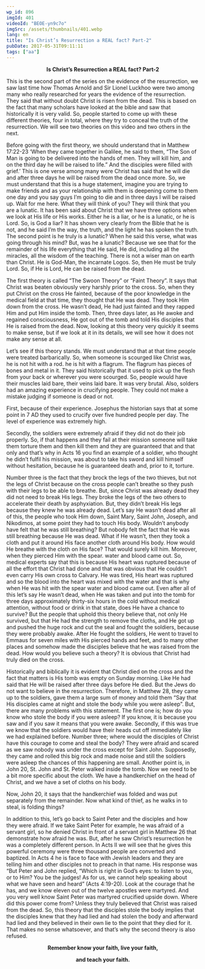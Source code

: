 ```yaml
---
wp_id: 896
imgId: 401
videoId: "BEOE-yn9c7o"
imgSrc: /assets/thumbnails/401.webp
lang: en
title: "Is Christ’s Resurrection a REAL fact? Part-2"
pubDate: 2017-05-31T09:11:11
tags: ["aa"]
---
```


<!-- page: 6 -->

<p style="text-align: center;"><strong>Is Christ’s Resurrection a REAL fact? Part-2</strong></p>
<p>This is the second part of the series on the evidence of the resurrection, we saw last time how Thomas Arnold and Sir Lionel Luckhoo were two among many who really researched for years the evidence of the resurrection. They said that without doubt Christ is risen from the dead. This is based on the fact that many scholars have looked at the bible and saw that historically it is very valid. So, people started to come up with these different theories, four in total, where they try to conceal the truth of the resurrection. We will see two theories on this video and two others in the next.</p>
<p>Before going with the first theory, we should understand that in Matthew 17:22-23 ‘When they came together in Galilee, he said to them, “The Son of Man is going to be delivered into the hands of men. They will kill him, and on the third day he will be raised to life.” And the disciples were filled with grief.’ This is one verse among many were Christ has said that he will die and after three days he will be raised from the dead once more. So, we must understand that this is a huge statement, imagine you are trying to make friends and as your relationship with them is deepening come to them one day and you say guys I’m going to die and in three days I will be raised up. Wait for me here. What they will think of you? They will think that you are a lunatic. It has been said about Christ that we have three options when we look at His life or His works. Either he is a liar, or he is a lunatic, or he is Lord. So, is God a liar? It has shown very clearly from the Bible that he is not, and he said I’m the way, the truth, and the light he has spoken the truth. The second point is he truly is a lunatic? When he said this verse, what was going through his mind? But, was he a lunatic? Because we see that for the remainder of his life everything that He said, He did, including all the miracles, all the wisdom of the teaching. There is not a wiser man on earth than Christ. He is God-Man, the incarnate Logos. So, then He must be truly Lord. So, if He is Lord, He can be raised from the dead.</p>
<p>The first theory is called “The Swoon Theory” or “Faint Theory”. It says that Christ was beaten obviously very harshly prior to the cross. So, when they put Christ on the cross He fainted, because of the poor knowledge in the medical field at that time, they thought that He was dead. They took Him down from the cross. He wasn’t dead, He had just fainted and they rapped Him and put Him inside the tomb. Then, three days later, as He awoke and regained consciousness, He got out of the tomb and told His disciples that He is raised from the dead. Now, looking at this theory very quickly it seems to make sense, but if we look at it in its details, we will see how it does not make any sense at all.</p>
<p>Let’s see if this theory stands. We must understand that at that time people were treated barbarically. So, when someone is scourged like Christ was, he is not hit with a rod. he is hit with a flagrum. The flagrum has pieces of bones and metal in it. They said historically that it used to pick up the flesh from your back or wherever you were scourged. So, people would have their muscles laid bare, their veins laid bare. It was very brutal. Also, solders had an amazing experience in crucifying people. They could not make a mistake judging if someone is dead or not.</p>
<p>First, because of their experience. Josephus the historian says that at some point in 7 AD they used to crucify over five hundred people per day. The level of experience was extremely high.</p>
<p>Secondly, the soldiers were extremely afraid if they did not do their job properly. So, if that happens and they fail at their mission someone will take them torture them and then kill them and they are guaranteed that and that only and that’s why in Acts 16 you find an example of a soldier, who thought he didn’t fulfil his mission, was about to take his sword and kill himself without hesitation, because he is guaranteed death and, prior to it, torture.</p>
<p>Number three is the fact that they brock the legs of the two thieves, but not the legs of Christ because on the cross people can’t breathe so they push with their legs to be able to breathe. But, since Christ was already dead they did not need to break His legs. They broke the legs of the two others to accelerate their death by asphyxiation. But, they didn’t break His legs because they knew he was already dead. Let’s say He wasn’t dead after all of this, the people who took Him down, Saint Mary, Saint John, Joseph, and Nikodimos, at some point they had to touch His body. Wouldn’t anybody have felt that he was still breathing? But nobody felt the fact that He was still breathing because He was dead. What if He wasn’t, then they took a cloth and put it around His face another cloth around His body. How would He breathe with the cloth on His face? That would surely kill him. Moreover, when they pierced Him with the spear. water and blood came out. So, medical experts say that this is because His heart was ruptured because of all the effort that Christ had done and that was obvious that He couldn’t even carry His own cross to Calvary. He was tired, His heart was ruptured and so the blood into the heart was mixed with the water and that is why when He was hit with the spear water and blood came out. Even after all of this let’s say He wasn’t dead, when He was taken and put into the tomb for three days approximately thirty-six hours in the cold without medical attention, without food or drink in that state, does He have a chance to survive? But the people that uphold this theory believe that, not only He survived, but that He had the strength to remove the cloths, and He got up and pushed the huge rock and cut the seal and fought the soldiers, because they were probably awake. After He fought the soldiers, He went to travel to Emmaus for seven miles with His pierced hands and feet, and to many other places and somehow made the disciples believe that he was raised from the dead. How would you believe such a theory? It is obvious that Christ had truly died on the cross.</p>
<p>Historically and biblically it is evident that Christ died on the cross and the fact that matters is His tomb was empty on Sunday morning. Like He had said that He will be raised after three days before He died. But the Jews do not want to believe in the resurrection. Therefore, in Matthew 28, they came up to the soldiers, gave them a large sum of money and told them “Say that His disciples came at night and stole the body while you were asleep”. But, there are many problems with this statement. The first one is; how do you know who stole the body if you were asleep? If you know, it is because you saw and if you saw it means that you were awake. Secondly, if this was true we know that the soldiers would have their heads cut off immediately like we had explained before. Number three; where would the disciples of Christ have this courage to come and steal the body? They were afraid and scared as we saw nobody was under the cross except for Saint John. Supposedly, they came and rolled this big rock and made noise and still the soldiers were asleep the chances of this happening are small. Another point is, in John 20, St. John and St. Peter walked inside the tomb. Now we need to be a bit more specific about the cloth. We have a handkerchief on the head of Christ, and we have a set of cloths on his body.</p>
<p>Now, John 20, it says that the handkerchief was folded and was put separately from the remainder. Now what kind of thief, as he walks in to steal, is folding things?</p>
<p>In addition to this, let’s go back to Saint Peter and the disciples and how they were afraid. If we take Saint Peter for example, he was afraid of a servant girl, so he denied Christ in front of a servant girl in Matthew 26 that demonstrate how afraid he was. But, after he saw Christ’s resurrection he was a completely different person. In Acts II we will see that he gives this powerful ceremony were three thousand people are converted and baptized. In Acts 4 he is face to face with Jewish leaders and they are telling him and other disciples not to preach in that name. His response was “But Peter and John replied, “Which is right in God’s eyes: to listen to you, or to Him? You be the judges! As for us, we cannot help speaking about what we have seen and heard” (Acts 4:19-20). Look at the courage that he has, and we know eleven out of the twelve apostles were martyred. And you very well know Saint Peter was martyred crucified upside down. Where did this power come from? Unless they truly believed that Christ was raised from the dead. So, this theory that the disciples stole the body implies that the disciples knew that they had lied and had stolen the body and afterward had lied and they believed in their own lie to the point that they died for it. That makes no sense whatsoever, and that’s why the second theory is also refused.</p>
<p style="text-align: center;"><strong>Remember know your faith, live your faith, </strong></p>
<p style="text-align: center;"><strong>and teach your faith.</strong></p>
